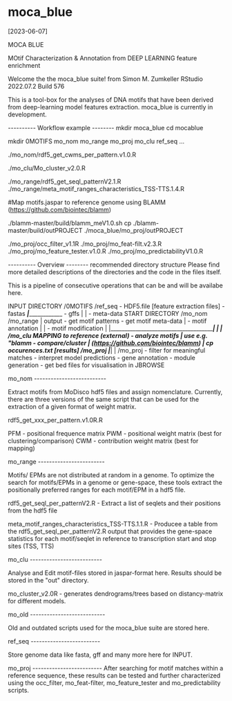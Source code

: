 # moca_blue
[2023-06-07]

MOCA BLUE

MOtif
  Characterization
&  Annotation
   from DEEP LEARNING feature enrichment

Welcome the the moca_blue suite!
from Simon M. Zumkeller
RStudio
2022.07.2 Build 576

This is a tool-box for the analyses of DNA motifs
that have been derived from deep-learning model features extraction.
moca_blue is currently in development.



---------- Workflow example --------
mkdir moca_blue
cd mocablue

mkdir 0MOTIFS mo_nom mo_range mo_proj mo_clu ref_seq ...

./mo_nom/rdf5_get_cwms_per_pattern.v1.0.R

./mo_clu/Mo_cluster_v2.0.R

./mo_range/rdf5_get_seql_patternV2.1.R
./mo_range/meta_motif_ranges_characteristics_TSS-TTS.1.4.R

#Map motifs.jaspar to reference genome using BLAMM (https://github.com/biointec/blamm)

./blamm-master/build/blamm_meV1.0.sh
cp ./blamm-master/build/outPROJECT ./moca_blue/mo_proj/outPROJECT

./mo_proj/occ_filter_v1.1R
./mo_proj/mo_feat-filt.v2.3.R
./mo_proj/mo_feature_tester.v1.0.R
./mo_proj/mo_predictabilityV1.0.R






---------- Overview --------
recommended directory structure
Please find more detailed descriptions
of the directories and the code in the files itself.

This is a pipeline of consecutive operations that can be and will be availabe here.

INPUT DIRECTORY                /0MOTIFS                              /ref_seq
                      - HDF5.file [feature extraction files]       - fastas
                      _____|_________________                      - gffs
                      |                      |                     - meta-data
START DIRECTORY   /mo_nom                   /mo_range                |
output          - get motif patterns      - get motif meta-data      |
                - motif annotation           |                       |
                - motif modification                                 |
                      |______________________________________________|
                      |                                |
                  /mo_clu                             MAPPING to reference (external)
                - analyze motifs             |        use e.g. "blamm
                - compare/cluster            |        (https://github.com/biointec/blamm)
                                             |        cp occurences.txt [results] /mo_proj
                                             |_________|
                                                  |
                                                 /mo_proj
                                                - filter for meaningful matches
                                                - interpret model predictions
                                                - gene annotation
                                                - module generation
                                                - get bed files for visualisation in JBROWSE



mo_nom  --------------------------

Extract motifs from MoDisco hdf5 files and assign nomenclature.
Currently, there are three versions of the same script that can be used for the extraction of a given format of weight matrix.

rdf5_get_xxx_per_pattern.v1.0R.R

PFM - positional frequence matrix
PWM - positional weight matrix (best for clustering/comparison)
CWM - contribution weight matrix (best for mapping)

mo_range ------------------------

Motifs/ EPMs are not distributed at random in a genome.
To optimize the search for motifs/EPMs in a genome or gene-space, these tools
extract the positionally preferred ranges for each motif/EPM in a hdf5 file.

rdf5_get_seql_per_patternV2.R - Extract a list of seqlets and their positions from the hdf5 file

meta_motif_ranges_characteristics_TSS-TTS.1.1.R - Producee a table from the rdf5_get_seql_per_patternV2.R output
  that provides the gene-space statistics for each motif/seqlet in reference to transcription start and stop sites (TSS, TTS)


mo_clu --------------------------

Analyse and Edit motif-files stored in jaspar-format here. Results should be stored in the "out" directory.

mo_cluster_v2.0R - generates dendrograms/trees based on distancy-matrix for different models.

mo_old ---------------------------

Old and outdated scripts used for the moca_blue suite are stored here.


ref_seq -------------------------

Store genome data like fasta, gff and many more here for INPUT. 

mo_proj -------------------------
After searching for motif matches within a reference sequence, these results can be tested and further characterized using the occ_filter, mo_feat-filter, mo_feature_tester and mo_predictability scripts.

